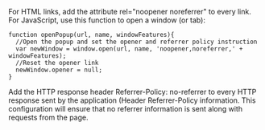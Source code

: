 For HTML links, add the attribute rel="noopener noreferrer" to every link.
For JavaScript, use this function to open a window (or tab):

```
function openPopup(url, name, windowFeatures){
  //Open the popup and set the opener and referrer policy instruction
  var newWindow = window.open(url, name, 'noopener,noreferrer,' + windowFeatures);
  //Reset the opener link
  newWindow.opener = null;
}
```

Add the HTTP response header Referrer-Policy: no-referrer to every HTTP response sent by the application (Header Referrer-Policy information. This configuration will ensure that no referrer information is sent along with requests from the page.